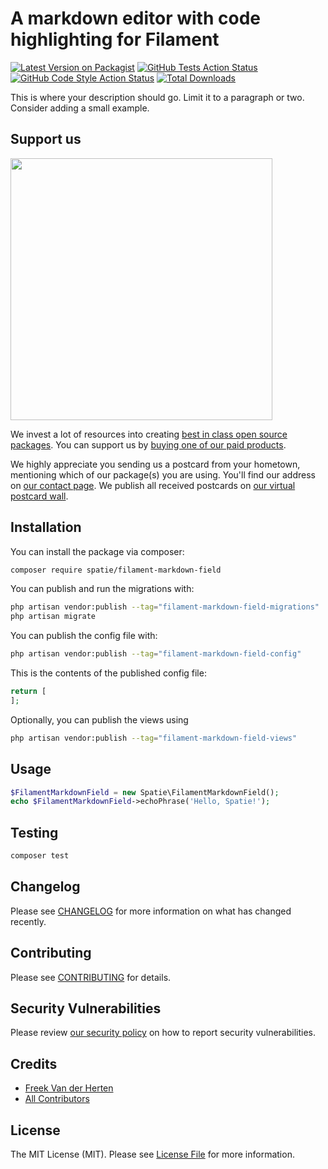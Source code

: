 # A markdown editor with code highlighting for Filament

[![Latest Version on Packagist](https://img.shields.io/packagist/v/spatie/filament-markdown-field.svg?style=flat-square)](https://packagist.org/packages/spatie/filament-markdown-field)
[![GitHub Tests Action Status](https://img.shields.io/github/workflow/status/spatie/filament-markdown-field/run-tests?label=tests)](https://github.com/spatie/filament-markdown-field/actions?query=workflow%3Arun-tests+branch%3Amain)
[![GitHub Code Style Action Status](https://img.shields.io/github/workflow/status/spatie/filament-markdown-field/Fix%20PHP%20code%20style%20issues?label=code%20style)](https://github.com/spatie/filament-markdown-field/actions?query=workflow%3A"Fix+PHP+code+style+issues"+branch%3Amain)
[![Total Downloads](https://img.shields.io/packagist/dt/spatie/filament-markdown-field.svg?style=flat-square)](https://packagist.org/packages/spatie/filament-markdown-field)

This is where your description should go. Limit it to a paragraph or two. Consider adding a small example.

## Support us

[<img src="https://github-ads.s3.eu-central-1.amazonaws.com/filament-markdown-field.jpg?t=1" width="419px" />](https://spatie.be/github-ad-click/filament-markdown-field)

We invest a lot of resources into creating [best in class open source packages](https://spatie.be/open-source). You can support us by [buying one of our paid products](https://spatie.be/open-source/support-us).

We highly appreciate you sending us a postcard from your hometown, mentioning which of our package(s) you are using. You'll find our address on [our contact page](https://spatie.be/about-us). We publish all received postcards on [our virtual postcard wall](https://spatie.be/open-source/postcards).

## Installation

You can install the package via composer:

```bash
composer require spatie/filament-markdown-field
```

You can publish and run the migrations with:

```bash
php artisan vendor:publish --tag="filament-markdown-field-migrations"
php artisan migrate
```

You can publish the config file with:

```bash
php artisan vendor:publish --tag="filament-markdown-field-config"
```

This is the contents of the published config file:

```php
return [
];
```

Optionally, you can publish the views using

```bash
php artisan vendor:publish --tag="filament-markdown-field-views"
```

## Usage

```php
$FilamentMarkdownField = new Spatie\FilamentMarkdownField();
echo $FilamentMarkdownField->echoPhrase('Hello, Spatie!');
```

## Testing

```bash
composer test
```

## Changelog

Please see [CHANGELOG](CHANGELOG.md) for more information on what has changed recently.

## Contributing

Please see [CONTRIBUTING](CONTRIBUTING.md) for details.

## Security Vulnerabilities

Please review [our security policy](../../security/policy) on how to report security vulnerabilities.

## Credits

- [Freek Van der Herten](https://github.com/freekmurze)
- [All Contributors](../../contributors)

## License

The MIT License (MIT). Please see [License File](LICENSE.md) for more information.
